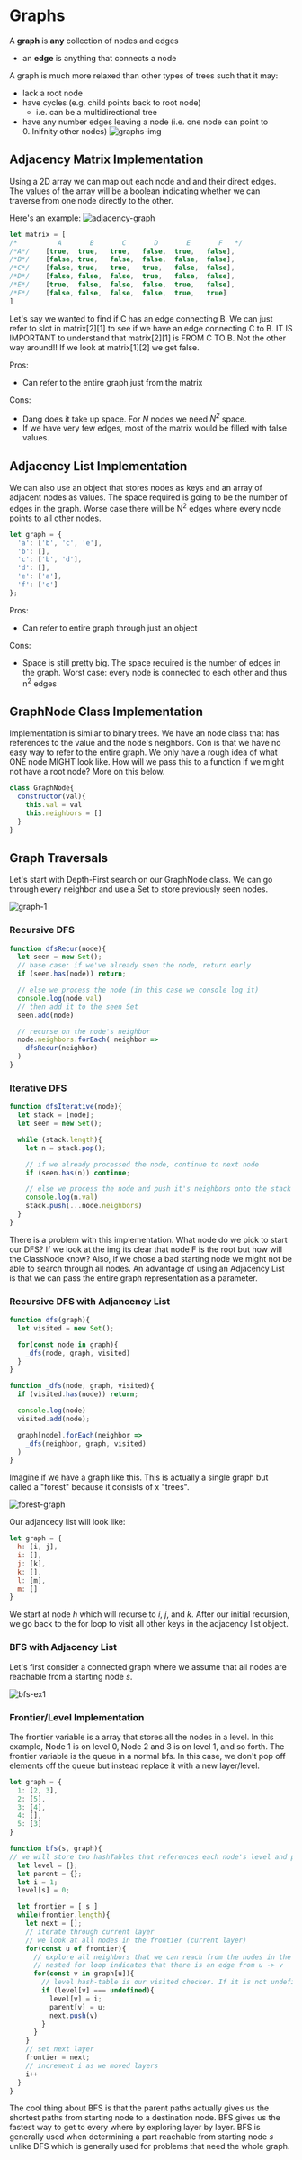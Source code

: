 # Graphs
A **graph** is **any** collection of nodes and edges 
* an **edge** is anything that connects a node 

A graph is much more relaxed than other types of trees such that it may:
* lack a root node
* have cycles (e.g. child points back to root node)
  * i.e. can be a multidirectional tree
* have any number edges leaving a node (i.e. one node can point to 0..Inifnity other nodes)
![graphs-img](./sample-graph.png)

## Adjacency Matrix Implementation 
Using a 2D array we can map out each node and and their direct edges. The values of the array will be a boolean indicating whether we can traverse from one node directly to the other. 

Here's an example: 
![adjacency-graph](./adjacency-graph.png)

```js
let matrix = [
/*          A       B       C       D       E       F   */
/*A*/    [true,  true,   true,   false,  true,   false],
/*B*/    [false, true,   false,  false,  false,  false],
/*C*/    [false, true,   true,   true,   false,  false],
/*D*/    [false, false,  false,  true,   false,  false],
/*E*/    [true,  false,  false,  false,  true,   false],
/*F*/    [false, false,  false,  false,  true,   true]
]
```
Let's say we wanted to find if C has an edge connecting B. We can just refer to slot in matrix[2][1] to see if we have an edge connecting C to B. IT IS IMPORTANT to understand that matrix[2][1] is FROM C TO B. Not the other way around!! If we look at matrix[1][2] we get false. 

Pros:
* Can refer to the entire graph just from the matrix

Cons:
* Dang does it take up space. For *N* nodes we need *N<sup>2</sup>* space. 
* If we have very few edges, most of the matrix would be filled with false values. 

## Adjacency List Implementation
We can also use an object that stores nodes as keys and an array of adjacent nodes as values. The space required is going to be the number of edges in the graph. Worse case there will be N<sup>2</sup> edges where every node points to all other nodes.

```js
let graph = {
  'a': ['b', 'c', 'e'],
  'b': [],
  'c': ['b', 'd'],
  'd': [],
  'e': ['a'],
  'f': ['e']
};
```

Pros:
* Can refer to entire graph through just an object

Cons:
* Space is still pretty big. The space required is the number of edges in the graph. Worst case: every node is connected to each other and thus n<sup>2</sup> edges

## GraphNode Class Implementation
Implementation is similar to binary trees. We have an node class that has references to the value and the node's neighbors. Con is that we have no easy way to refer to the entire graph. We only have a rough idea of what ONE node MIGHT look like. How will we pass this to a function if we might not have a root node? More on this below.

```js
class GraphNode{
  constructor(val){
    this.val = val
    this.neighbors = []
  }
}
```

## Graph Traversals
Let's start with Depth-First search on our GraphNode class. We can go through every neighbor and use a Set to store previously seen nodes. 

![graph-1](./graph-1.png)

### Recursive DFS

```js
function dfsRecur(node){
  let seen = new Set();
  // base case: if we've already seen the node, return early
  if (seen.has(node)) return;

  // else we process the node (in this case we console log it)
  console.log(node.val)
  // then add it to the seen Set 
  seen.add(node)

  // recurse on the node's neighbor 
  node.neighbors.forEach( neighbor => 
    dfsRecur(neighbor)
  )
}
```

### Iterative DFS

```js
function dfsIterative(node){
  let stack = [node];
  let seen = new Set();

  while (stack.length){
    let n = stack.pop();

    // if we already processed the node, continue to next node
    if (seen.has(n)) continue;

    // else we process the node and push it's neighbors onto the stack
    console.log(n.val)
    stack.push(...node.neighbors)
  }
}
```

There is a problem with this implementation. What node do we pick to start our DFS? If we look at the img its clear that node F is the root but how will the ClassNode know? Also, if we chose a bad starting node we might not be able to search through all nodes. An advantage of using an Adjacency List is that we can pass the entire graph representation as a parameter. 

### Recursive DFS with Adjancency List
```js
function dfs(graph){
  let visited = new Set();

  for(const node in graph){
    _dfs(node, graph, visited)
  }
}

function _dfs(node, graph, visited){
  if (visited.has(node)) return;

  console.log(node)
  visited.add(node);

  graph[node].forEach(neighbor =>
    _dfs(neighbor, graph, visited)
  )
}
```

Imagine if we have a graph like this. This is actually a single graph but called a "forest" because it consists of x "trees". 

![forest-graph](./forest.png)

Our adjancecy list will look like:
```js
let graph = {
  h: [i, j],
  i: [],
  j: [k],
  k: [],
  l: [m],
  m: []
}
```

We start at node *h* which will recurse to *i*, *j*, and *k*. After our initial recursion, we go back to the for loop to visit all other keys in the adjacency list object. 

### BFS with Adjacency List
Let's first consider a connected graph where we assume that all nodes are reachable from a starting node *s*. 

![bfs-ex1](./bfs-adj-1.png)

### Frontier/Level Implementation
The frontier variable is a array that stores all the nodes in a level. In this example, Node 1 is on level 0, Node 2 and 3 is on level 1, and so forth. The frontier variable is the queue in a normal bfs. In this case, we don't pop off elements off the queue but instead replace it with a new layer/level.
```js
let graph = {
  1: [2, 3],
  2: [5],
  3: [4],
  4: [],
  5: [3]
}

function bfs(s, graph){
// we will store two hashTables that references each node's level and parent element
  let level = {};
  let parent = {};
  let i = 1;
  level[s] = 0;

  let frontier = [ s ]
  while(frontier.length){
    let next = [];
    // iterate through current layer
    // we look at all nodes in the frontier (current layer)
    for(const u of frontier){
      // explore all neighbors that we can reach from the nodes in the frontier
      // nested for loop indicates that there is an edge from u -> v 
      for(const v in graph[u]){
        // level hash-table is our visited checker. If it is not undefined that we have already explored this node
        if (level[v] === undefined){
          level[v] = i;
          parent[v] = u;
          next.push(v)
        }
      }
    }
    // set next layer
    frontier = next;
    // increment i as we moved layers 
    i++
  }
}
```

The cool thing about BFS is that the parent paths actually gives us the shortest paths from starting node to a destination node. BFS gives us the fastest way to get to every where by exploring layer by layer. BFS is generally used when determining a part reachable from starting node *s* unlike DFS which is generally used for problems that need the whole graph. 